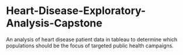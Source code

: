 # Heart-Disease-Exploratory-Analysis-Capstone
An analysis of heart disease patient data in tableau to determine which populations should be the focus of targeted public health campaigns. 

